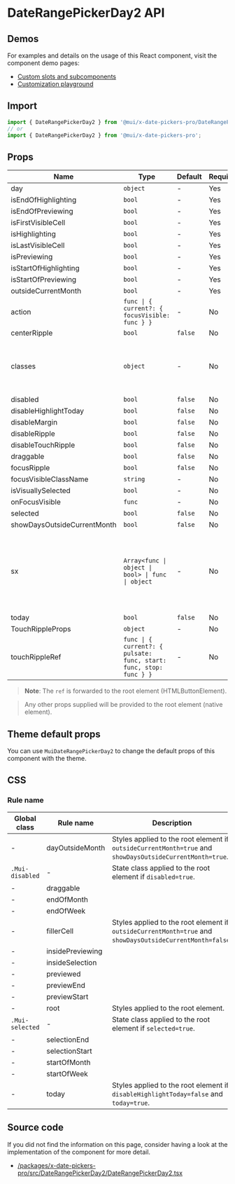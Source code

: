 # DateRangePickerDay2 API

## Demos

For examples and details on the usage of this React component, visit the component demo pages:

- [Custom slots and subcomponents](/x/react-date-pickers/custom-components/)
- [Customization playground](/x/react-date-pickers/playground/)

## Import

```jsx
import { DateRangePickerDay2 } from '@mui/x-date-pickers-pro/DateRangePickerDay2';
// or
import { DateRangePickerDay2 } from '@mui/x-date-pickers-pro';
```

## Props

| Name | Type | Default | Required | Description |
|------|------|---------|----------|-------------|
| day | `object` | - | Yes |  |
| isEndOfHighlighting | `bool` | - | Yes |  |
| isEndOfPreviewing | `bool` | - | Yes |  |
| isFirstVisibleCell | `bool` | - | Yes |  |
| isHighlighting | `bool` | - | Yes |  |
| isLastVisibleCell | `bool` | - | Yes |  |
| isPreviewing | `bool` | - | Yes |  |
| isStartOfHighlighting | `bool` | - | Yes |  |
| isStartOfPreviewing | `bool` | - | Yes |  |
| outsideCurrentMonth | `bool` | - | Yes |  |
| action | `func \| { current?: { focusVisible: func } }` | - | No |  |
| centerRipple | `bool` | `false` | No |  |
| classes | `object` | - | No | Override or extend the styles applied to the component. |
| disabled | `bool` | `false` | No |  |
| disableHighlightToday | `bool` | `false` | No |  |
| disableMargin | `bool` | `false` | No |  |
| disableRipple | `bool` | `false` | No |  |
| disableTouchRipple | `bool` | `false` | No |  |
| draggable | `bool` | `false` | No |  |
| focusRipple | `bool` | `false` | No |  |
| focusVisibleClassName | `string` | - | No |  |
| isVisuallySelected | `bool` | - | No |  |
| onFocusVisible | `func` | - | No |  |
| selected | `bool` | `false` | No |  |
| showDaysOutsideCurrentMonth | `bool` | `false` | No |  |
| sx | `Array<func \| object \| bool> \| func \| object` | - | No | The system prop that allows defining system overrides as well as additional CSS styles. |
| today | `bool` | `false` | No |  |
| TouchRippleProps | `object` | - | No |  |
| touchRippleRef | `func \| { current?: { pulsate: func, start: func, stop: func } }` | - | No |  |

> **Note**: The `ref` is forwarded to the root element (HTMLButtonElement).

> Any other props supplied will be provided to the root element (native element).

## Theme default props

You can use `MuiDateRangePickerDay2` to change the default props of this component with the theme.

## CSS

### Rule name

| Global class | Rule name | Description |
|--------------|-----------|-------------|
| - | dayOutsideMonth | Styles applied to the root element if `outsideCurrentMonth=true` and `showDaysOutsideCurrentMonth=true`. |
| `.Mui-disabled` | - | State class applied to the root element if `disabled=true`. |
| - | draggable |  |
| - | endOfMonth |  |
| - | endOfWeek |  |
| - | fillerCell | Styles applied to the root element if `outsideCurrentMonth=true` and `showDaysOutsideCurrentMonth=false`. |
| - | insidePreviewing |  |
| - | insideSelection |  |
| - | previewed |  |
| - | previewEnd |  |
| - | previewStart |  |
| - | root | Styles applied to the root element. |
| `.Mui-selected` | - | State class applied to the root element if `selected=true`. |
| - | selectionEnd |  |
| - | selectionStart |  |
| - | startOfMonth |  |
| - | startOfWeek |  |
| - | today | Styles applied to the root element if `disableHighlightToday=false` and `today=true`. |

## Source code

If you did not find the information on this page, consider having a look at the implementation of the component for more detail.

- [/packages/x-date-pickers-pro/src/DateRangePickerDay2/DateRangePickerDay2.tsx](https://github.com/mui/material-ui/tree/HEAD/packages/x-date-pickers-pro/src/DateRangePickerDay2/DateRangePickerDay2.tsx)